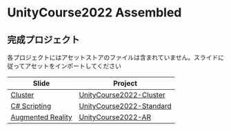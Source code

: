 # UnityCourse2022 Assembled

## 完成プロジェクト
各プロジェクトにはアセットストアのファイルは含まれていません。スライドに従ってアセットをインポートしてください

| Slide | Project |
| -- | -- |
| [Cluster](https://docs.google.com/presentation/d/1oKpq377ZQMQ93EqJyPofpPHCO-M6zjgxRIdkRWiT5bI) | [UnityCourse2022-Cluster](https://github.com/nenjiru/UnityCourse2022-Assembled/tree/main/UnityCourse2022-Cluster) |
| [C# Scripting](https://docs.google.com/presentation/d/1z_f0XDlH3I116tzgJk6re-BLuxmH8uS9tjkCfnxab-k/) | [UnityCourse2022-Standard](https://github.com/nenjiru/UnityCourse2022-Assembled/tree/main/UnityCourse2022-Standard) |
| [Augmented Reality](https://docs.google.com/presentation/d/1KdvIIBzSuuJ0L4V3enJ1ouZmvmHTpCxrNW_KR8ujXas/) | [UnityCourse2022-AR](https://github.com/nenjiru/UnityCourse2022-Assembled/tree/main/UnityCourse2022-AR) |
